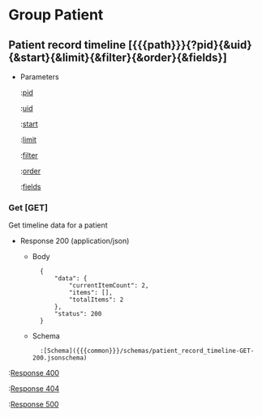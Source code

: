# Group Patient

## Patient record timeline [{{{path}}}{?pid}{&uid}{&start}{&limit}{&filter}{&order}{&fields}]

+ Parameters

    :[pid]({{{common}}}/parameters/pid.md)

    :[uid]({{{common}}}/parameters/uid.md)

    :[start]({{{common}}}/parameters/start.md)

    :[limit]({{{common}}}/parameters/limit.md)

    :[filter]({{{common}}}/parameters/filter.md)

    :[order]({{{common}}}/parameters/order.md)

    :[fields]({{{common}}}/parameters/fields.md)


### Get [GET]

Get timeline data for a patient

+ Response 200 (application/json)

    + Body

            {
                "data": {
                    "currentItemCount": 2,
                    "items": [],
                    "totalItems": 2
                },
                "status": 200
            }

    + Schema

            :[Schema]({{{common}}}/schemas/patient_record_timeline-GET-200.jsonschema)

:[Response 400]({{{common}}}/responses/400.md)

:[Response 404]({{{common}}}/responses/404.md)

:[Response 500]({{{common}}}/responses/500.md)

